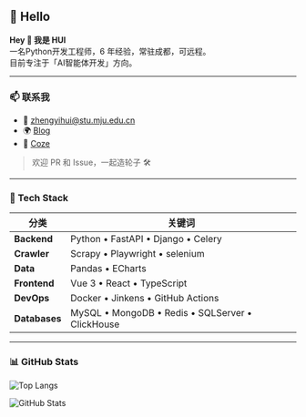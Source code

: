 ## 🙋 Hello


**Hey 👋 我是 HUI**  
一名Python开发工程师，6 年经验，常驻成都，可远程。  
目前专注于「AI智能体开发」方向。

---

### 📫 联系我

- 📧 zhengyihui@stu.mju.edu.cn
- 🌍 [Blog](https://www.cnblogs.com/HuiTurn)
- 🔅 [Coze](https://www.coze.cn/user/3481519804911177)

> 欢迎 PR 和 Issue，一起造轮子 🛠️

---

### 🚀 Tech Stack

| 分类 | 关键词 |
|---|---|
| **Backend** | Python • FastAPI • Django • Celery |
| **Crawler** | Scrapy • Playwright • selenium |
| **Data** | Pandas • ECharts |
| **Frontend** | Vue 3 • React • TypeScript |
| **DevOps** | Docker • Jinkens • GitHub Actions |
| **Databases** | MySQL • MongoDB • Redis • SQLServer • ClickHouse|

---

### 📊 GitHub Stats

![Top Langs](https://github-readme-stats.vercel.app/api/top-langs/?username=HuiTurn&layout=compact&theme=onedark)

![GitHub Stats](https://github-readme-stats.vercel.app/api?username=HuiTurn&show_icons=true&theme=onedark)


